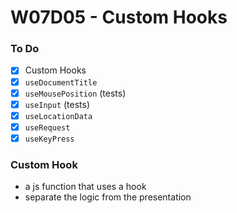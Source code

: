 # W07D05 - Custom Hooks

### To Do
- [x] Custom Hooks
- [x] `useDocumentTitle`
- [x] `useMousePosition` (tests)
- [x] `useInput` (tests)
- [x] `useLocationData`
- [x] `useRequest`
- [x] `useKeyPress`

### Custom Hook
* a js function that uses a hook
* separate the logic from the presentation









